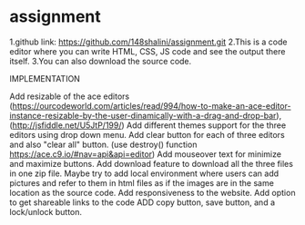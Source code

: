 # assignment
1.github link: https://github.com/148shalini/assignment.git
2.This is a code editor where you can write HTML, CSS, JS code and see the output there itself.
3.You can also download the source code.


IMPLEMENTATION

Add resizable of the ace editors (https://ourcodeworld.com/articles/read/994/how-to-make-an-ace-editor-instance-resizable-by-the-user-dinamically-with-a-drag-and-drop-bar), (http://jsfiddle.net/U5JtP/199/)
Add different themes support for the three editors using drop down menu.
Add clear button for each of three editors and also "clear all" button. (use destroy() function https://ace.c9.io/#nav=api&api=editor)
Add mouseover text for minimize and maximize buttons.
Add download feature to download all the three files in one zip file.
Maybe try to add local environment where users can add pictures and refer to them in html files as if the images are in the same location as the source code.
Add responsiveness to the website.
Add option to get shareable links to the code
ADD copy button, save button, and a lock/unlock button.
